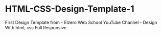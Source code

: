 # HTML-CSS-Design-Template-1
First Design Template from - Elzero Web School YouTube Channel - Design With html, css Full Responsive.
